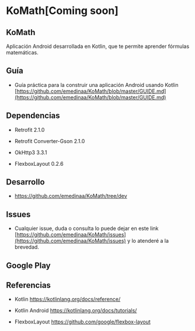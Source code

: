 # KoMath[Coming soon]

## KoMath 

Aplicación Android desarrollada en Kotlin, que te permite aprender fórmulas matemáticas.

## Guía 

- Guía práctica para la construir una aplicación Android usando Kotlin [https://github.com/emedinaa/KoMath/blob/master/GUIDE.md](https://github.com/emedinaa/KoMath/blob/master/GUIDE.md)

## Dependencias

- Retrofit 2.1.0

- Retrofit Converter-Gson 2.1.0 

- OkHttp3 3.3.1

- FlexboxLayout 0.2.6


## Desarrollo

- https://github.com/emedinaa/KoMath/tree/dev

## Issues
- Cualquier issue, duda o consulta lo puede dejar en este link [https://github.com/emedinaa/KoMath/issues](https://github.com/emedinaa/KoMath/issues) y lo atenderé a la brevedad.

## Google Play

## Referencias

- Kotlin https://kotlinlang.org/docs/reference/

- Kotlin Android https://kotlinlang.org/docs/tutorials/

- FlexboxLayout https://github.com/google/flexbox-layout
